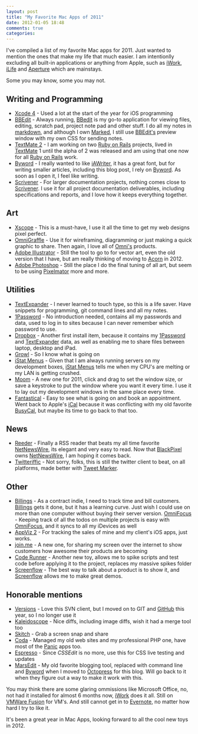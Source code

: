 ```yaml
---
layout: post
title: "My Favorite Mac Apps of 2011"
date: 2012-01-05 18:48
comments: true
categories: 
---
```


I've compiled a list of my favorite Mac apps for 2011.  Just wanted to mention the ones that make my life that much easier. I am intentionlly excluding all built-in applications or anything from Apple, such as [iWork](http://www.apple.com/iwork/), [iLife](http://www.apple.com/ilife/) and [Aperture](http://www.apple.com/aperture/) which are mainstays. 

Some you may know, some you may not.

<!--more-->

## Writing and Programming

* [Xcode 4](http://developer.apple.com/xcode/) - Used a lot at the start of the year for iOS programming
* [BBEdit](http://www.barebones.com/products/bbedit/index.html) - Always running, [BBedit](http://www.barebones.com/products/bbedit/index.html) is my go-to application for viewing files, editing, scratch pad, project note pad and other stuff. I do all my notes in [markdown](http://daringfireball.net/projects/markdown/), and although I own [Marked](http://markedapp.com/), I still use [BBEdit's](http://www.barebones.com/products/bbedit/index.html) preview window with my own CSS for sending notes.
* [TextMate 2](http://macromates.com/) - I am working on two [Ruby on Rails](http://rubyonrails.org/) projects, lived in [TextMate](http://macromates.com/) 1 until the alpha of 2 was released and am using that one now for all [Ruby on Rails](http://rubyonrails.org/) work.
* [Byword](http://bywordapp.com/) - I really wanted to like [iAWriter](http://www.iawriter.com/), it has a great font, but for writing smaller articles, including this blog post, I rely on [Byword](http://bywordapp.com/). As soon as I open it, I feel like writing.
* [Scrivener](http://www.literatureandlatte.com/scrivener.php) - For larger documentation projects, nothing comes close to [Scrivener](http://www.literatureandlatte.com/scrivener.php).  I use it for all project documentation deliverables, including specifications and reports, and I love how it keeps everything together.

## Art

* [Xscope](http://iconfactory.com/software/xscope) - This is a must-have, I use it all the time to get my web designs pixel perfect.
* [OmniGraffle](http://www.omnigroup.com/products/omnigraffle/) - Use it for wireframing, diagramming or just making a quick graphic to share. Then again, I love all of [Omni's](http://www.omnigroup.com/) products.
* [Adobe Illustrator](http://www.adobe.com/products/illustrator.html) - Still the tool to go to for vector art, even the old version that I have, but am really thinking of moving to [Acorn](http://flyingmeat.com/acorn/) in 2012.
* [Adobe Photoshop](http://www.adobe.com/products/photoshop.html) - Still the place I do the final tuning of all art, but seem to be using [Pixelmator](http://www.pixelmator.com/) more and more.

## Utilities

* [TextExpander](http://www.smilesoftware.com/TextExpander/) - I never learned to touch type, so this is a life saver. Have snippets for programming, git command lines and all my notes.
* [1Password](https://agilebits.com/onepassword) - No introduction needed, contains all my passwords and data, used to log in to sites because I can never remember which password to use.
* [Dropbox](http://www.dropbox.com/) - Another first install item, because it contains my [1Password](https://agilebits.com/onepassword) and [TextExpander](http://www.smilesoftware.com/TextExpander/) data, as well as enabling me to share files between laptop, desktop and iPad.
* [Growl](http://growl.info/) - So I know what is going on
* [iStat Menus](http://bjango.com/mac/istatmenus/) - Given that I am always running servers on my development boxes, [iStat Menus](http://bjango.com/mac/istatmenus/) tells me when my CPU's are melting or my LAN is getting crushed.
* [Moom](http://manytricks.com/moom/) - A new one for 2011, click and drag to set the window size, or save a keystroke to put the window where you want it every time. I use it to lay out my development windows in the same place every time.
* [Fantastical](http://flexibits.com/fantastical) - Easy to see what is going on and book an appointment. Went back to Apple's [iCal](http://www.apple.com/macosx/apps/#ical) because it was conflicting with my old favorite [BusyCal](http://www.busymac.com/), but maybe its time to go back to that too.

## News

* [Reeder](http://reederapp.com/) - Finally a RSS reader that beats my all time favorite [NetNewsWire](http://netnewswireapp.com/), its elegant and very easy to read. Now that [BlackPixel](http://blackpixel.com/) owns [NetNewsWire](v), I am hoping it comes back.
* [Twitteriffic](http://iconfactory.com/software/twitterrific) - Not sorry, folks, this is still the twitter client to beat, on all platforms, made better with [Tweet Marker](http://tweetmarker.net/).

## Other

* [Billings](http://www.marketcircle.com/billings/) - As a contract indie, I need to track time and bill customers. [Billings](http://www.marketcircle.com/billings/) gets it done, but it has a learning curve. Just wish I could use on more than one computer without buying their server version.
[OmniFocus](http://www.omnigroup.com/products/omnifocus/) - Keeping track of all the todos on multiple projects is easy with [OmniFocus](http://www.omnigroup.com/products/omnifocus/), and it syncs to all my iDevices as well
* [AppViz 2](http://www.ideaswarm.com/AppViz2.html) - For tracking the sales of mine and my client's iOS apps, just works.
* [join.me](https://join.me/) - A new one, for sharing my screen over the internet to show customers how awesome their products are becoming
* [Code Runner](http://krillapps.com/coderunner/) - Another new toy, allows me to spike scripts and test code before applying it to the project, replaces my massive spikes folder
* [Screenflow](http://www.telestream.net/screen-flow/) - The best way to talk about a product is to show it, and [Screenflow](http://www.telestream.net/screen-flow/) allows me to make great demos.

## Honorable mentions

* [Versions](http://versionsapp.com/) - Love this SVN client, but I moved on to GIT and [GitHub](http://github.com/) this year, so I no longer use it
* [Kaleidoscope](http://www.kaleidoscopeapp.com/) - Nice diffs, including image diffs, wish it had a merge tool too
* [Skitch](http://skitch.com/) - Grab a screen snap and share
* [Coda](http://panic.com/coda/) - Managed my old web sites and my professional PHP one, have most of the [Panic](http://panic.com/) apps too.
* [Espresso](http://macrabbit.com/espresso/) - Since *CSSEdit* is no more, use this for CSS live testing and updates
* [MarsEdit](http://www.red-sweater.com/marsedit/) - My old favorite blogging tool, replaced with command line and [Byword](http://bywordapp.com/) when I moved to [Octopress](http://octopress.org/) for this blog.  Will go back to it when they figure out a way to make it work with this.

You may think there are some glaring ommissions like Microsoft Office, no, not had it installed for almost 6 months now, [iWork](http://www.apple.com/iwork/) does it all. Still on [VMWare Fusion](http://www.vmware.com/products/fusion/overview.html) for VM's. And still cannot get in to [Evernote](http://www.evernote.com/), no matter how hard I try to like it.

It's been a great year in Mac Apps, looking forward to all the cool new toys in 2012.
